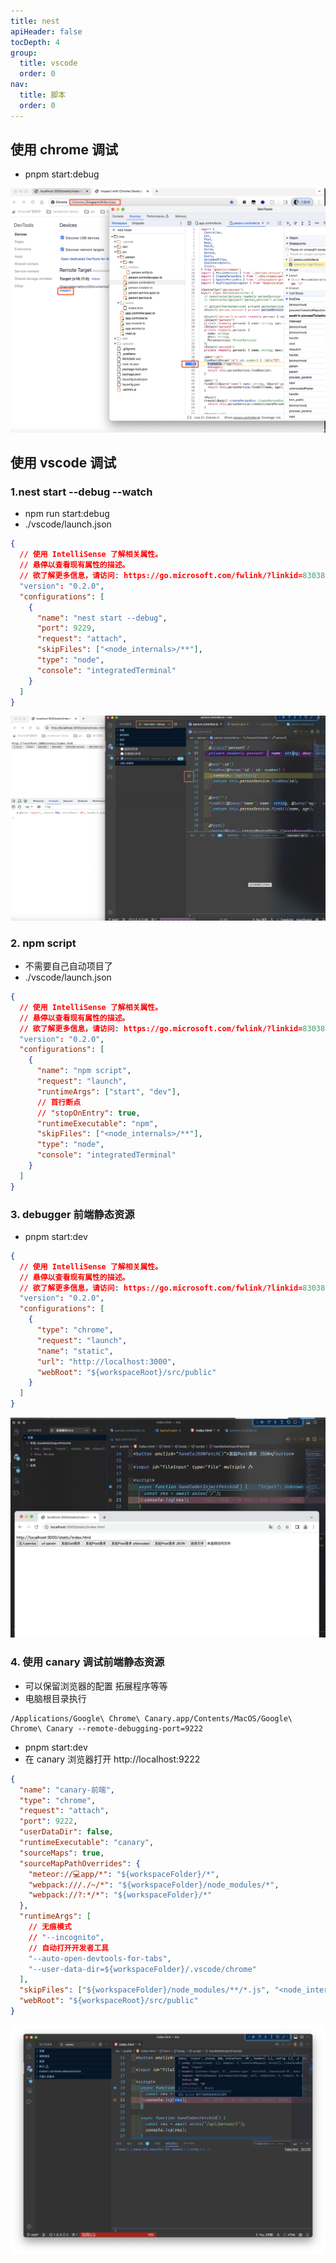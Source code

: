 ```yaml
---
title: nest
apiHeader: false
tocDepth: 4
group:
  title: vscode
  order: 0
nav:
  title: 脚本
  order: 0
---
```


## 使用 chrome 调试

- pnpm start:debug

![](https://raw.githubusercontent.com/eternallycyf/ims-template-config/master/public/images/debugger/nest-inspect.png)

## 使用 vscode 调试

### 1.nest start --debug --watch

- npm run start:debug
- ./vscode/launch.json

```json
{
  // 使用 IntelliSense 了解相关属性。
  // 悬停以查看现有属性的描述。
  // 欲了解更多信息，请访问: https://go.microsoft.com/fwlink/?linkid=830387
  "version": "0.2.0",
  "configurations": [
    {
      "name": "nest start --debug",
      "port": 9229,
      "request": "attach",
      "skipFiles": ["<node_internals>/**"],
      "type": "node",
      "console": "integratedTerminal"
    }
  ]
}
```

![](https://raw.githubusercontent.com/eternallycyf/ims-template-config/master/public/images/debugger/nest-start-debug.png)

### 2. npm script

- 不需要自己自动项目了
- ./vscode/launch.json

```json
{
  // 使用 IntelliSense 了解相关属性。
  // 悬停以查看现有属性的描述。
  // 欲了解更多信息，请访问: https://go.microsoft.com/fwlink/?linkid=830387
  "version": "0.2.0",
  "configurations": [
    {
      "name": "npm script",
      "request": "launch",
      "runtimeArgs": ["start", "dev"],
      // 首行断点
      // "stopOnEntry": true,
      "runtimeExecutable": "npm",
      "skipFiles": ["<node_internals>/**"],
      "type": "node",
      "console": "integratedTerminal"
    }
  ]
}
```

### 3. debugger 前端静态资源

- pnpm start:dev

```json
{
  // 使用 IntelliSense 了解相关属性。
  // 悬停以查看现有属性的描述。
  // 欲了解更多信息，请访问: https://go.microsoft.com/fwlink/?linkid=830387
  "version": "0.2.0",
  "configurations": [
    {
      "type": "chrome",
      "request": "launch",
      "name": "static",
      "url": "http://localhost:3000",
      "webRoot": "${workspaceRoot}/src/public"
    }
  ]
}
```

![](https://raw.githubusercontent.com/eternallycyf/ims-template-config/master/public/images/debugger/nest-static-html.png)

### 4. 使用 canary 调试前端静态资源

- 可以保留浏览器的配置 拓展程序等等
- 电脑根目录执行

```base
/Applications/Google\ Chrome\ Canary.app/Contents/MacOS/Google\ Chrome\ Canary --remote-debugging-port=9222
```

- pnpm start:dev
- 在 canary 浏览器打开 http://localhost:9222

```json
{
  "name": "canary-前端",
  "type": "chrome",
  "request": "attach",
  "port": 9222,
  "userDataDir": false,
  "runtimeExecutable": "canary",
  "sourceMaps": true,
  "sourceMapPathOverrides": {
    "meteor://💻app/*": "${workspaceFolder}/*",
    "webpack:///./~/*": "${workspaceFolder}/node_modules/*",
    "webpack://?:*/*": "${workspaceFolder}/*"
  },
  "runtimeArgs": [
    // 无痕模式
    // "--incognito",
    // 自动打开开发者工具
    "--auto-open-devtools-for-tabs",
    "--user-data-dir=${workspaceFolder}/.vscode/chrome"
  ],
  "skipFiles": ["${workspaceFolder}/node_modules/**/*.js", "<node_internals>/**/*.js"],
  "webRoot": "${workspaceRoot}/src/public"
}
```

![](https://raw.githubusercontent.com/eternallycyf/ims-template-config/master/public/images/debugger/nest-canary.png)
